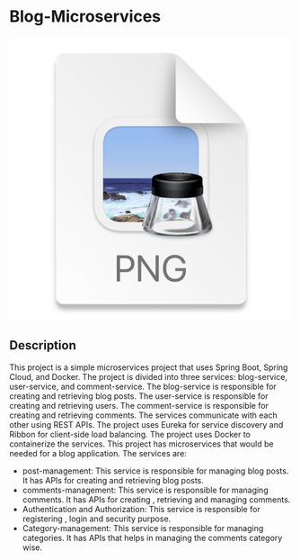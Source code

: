 # Blog-Microservices

![img.png](img.png)

## Description
This project is a simple microservices project that uses Spring Boot, Spring Cloud, and Docker. The project is divided into three services: blog-service, user-service, and comment-service. The blog-service is responsible for creating and retrieving blog posts. The user-service is responsible for creating and retrieving users. The comment-service is responsible for creating and retrieving comments. The services communicate with each other using REST APIs. The project uses Eureka for service discovery and Ribbon for client-side load balancing. The project uses Docker to containerize the services.
This project has microservices that would be needed for a blog application. The services are:
- post-management: This service is responsible for managing blog posts. It has APIs for creating and retrieving blog posts.
- comments-management: This service is responsible for managing comments. It has APIs for creating , retrieving and managing comments.
- Authentication and Authorization: This service is responsible for registering , login and security purpose.
- Category-management: This service is responsible for managing categories. It has APIs that helps in managing the comments category wise.